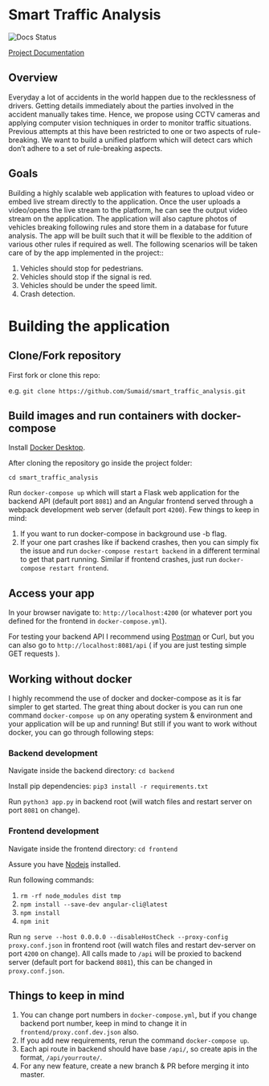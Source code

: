 # Smart Traffic Analysis
![Docs Status](https://readthedocs.org/projects/pip/badge/?version=latest&style=shields)

[Project Documentation](https://sumaid.github.io/smart_traffic_analysis/)

## Overview

Everyday a lot of accidents in the world happen due to the recklessness of drivers. Getting details immediately about the parties involved in the accident manually takes time. Hence, we propose using CCTV cameras and applying computer vision techniques in order to monitor traffic situations. Previous attempts at this have been restricted to one or two aspects of rule-breaking. We want to build a unified platform which will detect cars which don’t adhere to a set of rule-breaking aspects.

## Goals

Building a highly scalable web application with features to upload video or embed live stream directly to the application. Once the user uploads a video/opens the live stream to the platform, he can see the output video stream on the application.
The application will also capture photos of vehicles breaking following rules and store them in a database for future analysis. The app will be built such that it will be flexible to the addition of various other rules if required as well.
	The following scenarios will be taken care of by the app implemented in the project::
1. Vehicles should stop for pedestrians.
2. Vehicles should stop if the signal is red.
3. Vehicles should be under the speed limit.
4. Crash detection.

# Building the application

## Clone/Fork repository

First fork or clone this repo:

e.g. `git clone https://github.com/Sumaid/smart_traffic_analysis.git`
 

## Build images and run containers with docker-compose

Install [Docker Desktop](https://docs.docker.com/get-docker/).

After cloning the repository go inside the project folder:

`cd smart_traffic_analysis`

Run `docker-compose up` which will start a Flask web application for the backend API (default port `8081`) and an Angular frontend served through a webpack development web server (default port `4200`).
Few things to keep in mind:
1. If you want to run docker-compose in background use -b flag.
2. If your one part crashes like if backend crashes, then you can simply fix the issue and run `docker-compose restart backend` in a different terminal to get that part running.
Similar if frontend crashes, just run `docker-compose restart frontend`.

## Access your app

In your browser navigate to: `http://localhost:4200` (or whatever port you defined for the frontend in `docker-compose.yml`).

For testing your backend API I recommend using [Postman](https://www.getpostman.com/) or Curl, but you can also go to `http://localhost:8081/api` ( if you are just testing simple GET requests ).
  

## Working __without__ docker 

I highly recommend the use of docker and docker-compose as it is far simpler to get started. The great thing about docker is you can run one command `docker-compose up` on any operating system & environment and your application will be up and running!
But still if you want to work without docker, you can go through following steps:

### Backend development

Navigate inside the backend directory: `cd backend`

Install pip dependencies: `pip3 install -r requirements.txt`

Run `python3 app.py` in backend root (will watch files and restart server on port `8081` on change).

### Frontend development

Navigate inside the frontend directory: `cd frontend`

Assure you have [Nodejs](https://nodejs.org/en/) installed.

Run following commands: 
1. `rm -rf node_modules dist tmp` 
2. `npm install --save-dev angular-cli@latest`
3. `npm install`
4. `npm init`

Run `ng serve --host 0.0.0.0 --disableHostCheck --proxy-config proxy.conf.json` in frontend root (will watch files and restart dev-server on port `4200` on change).
All calls made to `/api` will be proxied to backend server (default port for backend `8081`), this can be changed in `proxy.conf.json`.

## Things to keep in mind

1. You can change port numbers in `docker-compose.yml`, but if you change backend port number, 
keep in mind to change it in `frontend/proxy.conf.dev.json` also.
2. If you add new requirements, rerun the command `docker-compose up`.
3. Each api route in backend should have base `/api/`, so create apis in the format, `/api/yourroute/`.
4. For any new feature, create a new branch & PR before merging it into master.
